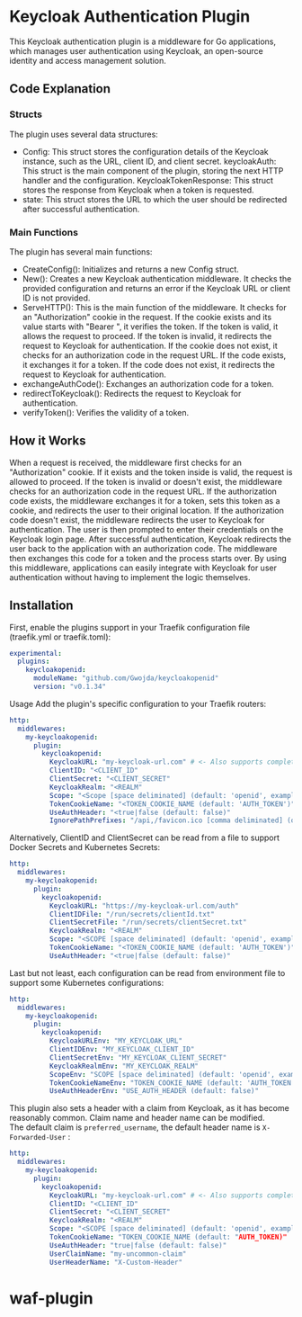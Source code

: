 # Keycloak Authentication Plugin

This Keycloak authentication plugin is a middleware for Go applications, which manages user authentication using Keycloak, an open-source identity and access management solution.

## Code Explanation

### Structs

The plugin uses several data structures:

- Config: This struct stores the configuration details of the Keycloak instance, such as the URL, client ID, and client secret.
  keycloakAuth: This struct is the main component of the plugin, storing the next HTTP handler and the configuration.
  KeycloakTokenResponse: This struct stores the response from Keycloak when a token is requested.
- state: This struct stores the URL to which the user should be redirected after successful authentication.

### Main Functions

The plugin has several main functions:

- CreateConfig(): Initializes and returns a new Config struct.
- New(): Creates a new Keycloak authentication middleware. It checks the provided configuration and returns an error if the Keycloak URL or client ID is not provided.
- ServeHTTP(): This is the main function of the middleware. It checks for an "Authorization" cookie in the request. If the cookie exists and its value starts with "Bearer ", it verifies the token. If the token is valid, it allows the request to proceed. If the token is invalid, it redirects the request to Keycloak for authentication. If the cookie does not exist, it checks for an authorization code in the request URL. If the code exists, it exchanges it for a token. If the code does not exist, it redirects the request to Keycloak for authentication.
- exchangeAuthCode(): Exchanges an authorization code for a token.
- redirectToKeycloak(): Redirects the request to Keycloak for authentication.
- verifyToken(): Verifies the validity of a token.

## How it Works

When a request is received, the middleware first checks for an "Authorization" cookie. If it exists and the token inside is valid, the request is allowed to proceed.
If the token is invalid or doesn't exist, the middleware checks for an authorization code in the request URL.
If the authorization code exists, the middleware exchanges it for a token, sets this token as a cookie, and redirects the user to their original location.
If the authorization code doesn't exist, the middleware redirects the user to Keycloak for authentication.
The user is then prompted to enter their credentials on the Keycloak login page. After successful authentication, Keycloak redirects the user back to the application with an authorization code.
The middleware then exchanges this code for a token and the process starts over.
By using this middleware, applications can easily integrate with Keycloak for user authentication without having to implement the logic themselves.

## Installation

First, enable the plugins support in your Traefik configuration file (traefik.yml or traefik.toml):

```yaml
experimental:
  plugins:
    keycloakopenid:
      moduleName: "github.com/Gwojda/keycloakopenid"
      version: "v0.1.34"
```

Usage
Add the plugin's specific configuration to your Traefik routers:

```yaml
http:
  middlewares:
    my-keycloakopenid:
      plugin:
        keycloakopenid:
          KeycloakURL: "my-keycloak-url.com" # <- Also supports complete URL, e.g. https://my-keycloak-url.com/auth
          ClientID: "<CLIENT_ID"
          ClientSecret: "<CLIENT_SECRET"
          KeycloakRealm: "<REALM"
          Scope: "<Scope [space deliminated] (default: 'openid', example: 'openid profile email')"
          TokenCookieName: "<TOKEN_COOKIE_NAME (default: 'AUTH_TOKEN')"
          UseAuthHeader: "<true|false (default: false)"
          IgnorePathPrefixes: "/api,/favicon.ico [comma deliminated] (optional)"
```

Alternatively, ClientID and ClientSecret can be read from a file to support Docker Secrets and Kubernetes Secrets:

```yaml
http:
  middlewares:
    my-keycloakopenid:
      plugin:
        keycloakopenid:
          KeycloakURL: "https://my-keycloak-url.com/auth"
          ClientIDFile: "/run/secrets/clientId.txt"
          ClientSecretFile: "/run/secrets/clientSecret.txt"
          KeycloakRealm: "<REALM"
          Scope: "<SCOPE [space deliminated] (default: 'openid', example: 'openid profile email')"
          TokenCookieName: "<TOKEN_COOKIE_NAME (default: 'AUTH_TOKEN')"
          UseAuthHeader: "<true|false (default: false)"
```

Last but not least, each configuration can be read from environment file to support some Kubernetes configurations:

```yaml
http:
  middlewares:
    my-keycloakopenid:
      plugin:
        keycloakopenid:
          KeycloakURLEnv: "MY_KEYCLOAK_URL"
          ClientIDEnv: "MY_KEYCLOAK_CLIENT_ID"
          ClientSecretEnv: "MY_KEYCLOAK_CLIENT_SECRET"
          KeycloakRealmEnv: "MY_KEYCLOAK_REALM"
          ScopeEnv: "SCOPE [space deliminated] (default: 'openid', example: 'openid profile email')"
          TokenCookieNameEnv: "TOKEN_COOKIE_NAME (default: 'AUTH_TOKEN')"
          UseAuthHeaderEnv: "USE_AUTH_HEADER (default: false)"
```

This plugin also sets a header with a claim from Keycloak, as it has become reasonably common. Claim name and header name can be modified.  
The default claim is <code>preferred_username</code>, the default header name is <code>X-Forwarded-User</code> :

```yaml
http:
  middlewares:
    my-keycloakopenid:
      plugin:
        keycloakopenid:
          KeycloakURL: "my-keycloak-url.com" # <- Also supports complete URL, e.g. https://my-keycloak-url.com/auth
          ClientID: "<CLIENT_ID"
          ClientSecret: "<CLIENT_SECRET"
          KeycloakRealm: "<REALM"
          Scope: "<SCOPE [space deliminated] (default: 'openid', example: 'openid profile email')"
          TokenCookieName: "TOKEN_COOKIE_NAME (default: "AUTH_TOKEN)"
          UseAuthHeader: "true|false (default: false)"
          UserClaimName: "my-uncommon-claim"
          UserHeaderName: "X-Custom-Header"
```
# waf-plugin
